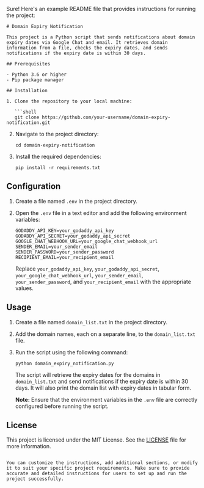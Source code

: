 Sure! Here's an example README file that provides instructions for running the project:

```
# Domain Expiry Notification

This project is a Python script that sends notifications about domain expiry dates via Google Chat and email. It retrieves domain information from a file, checks the expiry dates, and sends notifications if the expiry date is within 30 days.

## Prerequisites

- Python 3.6 or higher
- Pip package manager

## Installation

1. Clone the repository to your local machine:

   ```shell
   git clone https://github.com/your-username/domain-expiry-notification.git
   ```

2. Navigate to the project directory:

   ```shell
   cd domain-expiry-notification
   ```

3. Install the required dependencies:

   ```shell
   pip install -r requirements.txt
   ```

## Configuration

1. Create a file named `.env` in the project directory.
2. Open the `.env` file in a text editor and add the following environment variables:

   ```
   GODADDY_API_KEY=your_godaddy_api_key
   GODADDY_API_SECRET=your_godaddy_api_secret
   GOOGLE_CHAT_WEBHOOK_URL=your_google_chat_webhook_url
   SENDER_EMAIL=your_sender_email
   SENDER_PASSWORD=your_sender_password
   RECIPIENT_EMAIL=your_recipient_email
   ```

   Replace `your_godaddy_api_key`, `your_godaddy_api_secret`, `your_google_chat_webhook_url`, `your_sender_email`, `your_sender_password`, and `your_recipient_email` with the appropriate values.

## Usage

1. Create a file named `domain_list.txt` in the project directory.
2. Add the domain names, each on a separate line, to the `domain_list.txt` file.
3. Run the script using the following command:

   ```shell
   python domain_expiry_notification.py
   ```

   The script will retrieve the expiry dates for the domains in `domain_list.txt` and send notifications if the expiry date is within 30 days.
   It will also print the domain list with expiry dates in tabular form.

   **Note:** Ensure that the environment variables in the `.env` file are correctly configured before running the script.

## License

This project is licensed under the MIT License. See the [LICENSE](LICENSE) file for more information.
```

You can customize the instructions, add additional sections, or modify it to suit your specific project requirements. Make sure to provide accurate and detailed instructions for users to set up and run the project successfully.
